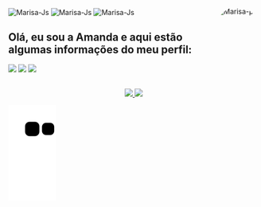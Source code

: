 <div style="display: inline_block"><br>
  <img align="center" alt="Marisa-Js" height="70" width="80" src="https://img.icons8.com/external-flaticons-lineal-color-flat-icons/344/external-java-computer-programming-flaticons-lineal-color-flat-icons.png">
  <img align="center" alt="Marisa-Js" height="70" width="80" src="https://img.icons8.com/external-flaticons-lineal-color-flat-icons/344/external-sql-computer-programming-flaticons-lineal-color-flat-icons.png">  
  <img align="center" alt="Marisa-Js" height="70" width="80" src="https://img.icons8.com/external-flaticons-lineal-color-flat-icons/344/external-c-sharp-computer-programming-flaticons-lineal-color-flat-icons.png">
  <img align="right" alt="Marisa-pic" height="150" style="border-radius:50px;" src="https://uploads.spiritfanfiction.com/historias/capitulos/201701/um-bad-boy-que-eu-amo-7899207-300120170955.jpg">
</div>

## Olá, eu sou a Amanda e aqui estão algumas informações do meu perfil:

<div> 
  <a href="https://instagram.com/amxands" target="_blank"><img src="https://img.shields.io/badge/-Instagram-%23E4405F?style=for-the-badge&logo=instagram&logoColor=white" target="_blank"></a>
  <a href = "mailto:amxandamayara@gmail.com"><img src="https://img.shields.io/badge/-Gmail-%23333?style=for-the-badge&logo=gmail&logoColor=white" target="_blank"></a>
  <a href="https://www.linkedin.com/in/marisa-vieira-santos-6664a2173/" target="_blank"><img src="https://img.shields.io/badge/-LinkedIn-%230077B5?style=for-the-badge&logo=linkedin&logoColor=white" target="_blank"></a> 
 
 ##

  <div align="center">
  <a href="https://github.com/amxanda">
  <img height="145em" src="https://github-readme-stats.vercel.app/api?username=amxanda&show_icons=true&theme=react&include_all_commits=true&count_private=true"/>
  <img height="145em" src="https://github-readme-stats.vercel.app/api/top-langs/?username=amxanda&layout=compact&langs_count=7&theme=react"/>
</div>
 
  ![Snake animation](https://github.com/amxanda/amxanda/blob/output/github-contribution-grid-snake.svg)
 
</div>
